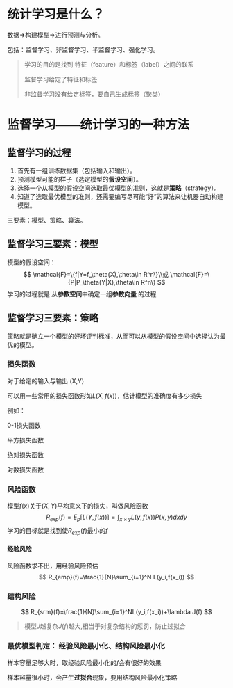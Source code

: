# 统计学习是什么？

数据$\Rightarrow$构建模型$\Rightarrow$进行预测与分析。

包括：监督学习、非监督学习、半监督学习、强化学习。

>学习的目的是找到 特征（feature）和标签（label）之间的联系
>
>监督学习给定了特征和标签
>
>非监督学习没有给定标签，要自己生成标签（聚类）

# 监督学习——统计学习的一种方法

## 监督学习的过程

1. 首先有一组训练数据集（包括输入和输出）。
2. 预测模型可能的样子（选定模型的**假设空间**）。
3. 选择一个从模型的假设空间选取最优模型的准则，这就是**策略**（strategy）。
4. 知道了选取最优模型的准则，还需要编写尽可能“好”的算法来让机器自动构建模型。

三要素：模型、策略、算法。

## 监督学习三要素：模型

模型的假设空间：
$$
\mathcal{F}=\{f|Y=f_\theta(X),\theta\in R^n\}\\或
\mathcal{F}=\{P|P_\theta(Y|X),\theta\in R^n\}
$$
学习的过程就是 从**参数空间**中确定一组**参数向量** 的过程

## 监督学习三要素：策略

策略就是确立一个模型的好坏评判标准，从而可以从模型的假设空间中选择认为最优的模型。

###  损失函数

对于给定的输入与输出 (X,Y)

可以用一些常用的损失函数形如$L(X,f(x))$，估计模型的准确度有多少损失

例如：

0-1损失函数

平方损失函数

绝对损失函数

对数损失函数

### 风险函数

模型$f(x)$关于$(X,Y)$平均意义下的损失，叫做风险函数
$$
R_{exp}(f)=E_p[L(Y,f(x))]=\int_{x\times y}L(y,f(x))P(x,y)dxdy
$$
学习的目标就是找到使$R_{exp}(f)$最小的$f$

####  经验风险

风险函数求不出，用经验风险预估
$$
R_{emp}(f)=\frac{1}{N}\sum_{i=1}^N L(y_i,f(x_i))
$$

### 结构风险

$$
R_{srm}(f)=\frac{1}{N}\sum_{i=1}^NL(y_i,f(x_i))+\lambda J(f)
$$

>模型$J$越复杂$J(f)$越大,相当于对复杂结构的惩罚，防止过拟合

### 最优模型判定： 经验风险最小化、结构风险最小化

样本容量足够大时，取经验风险最小化的$f$会有很好的效果

样本容量很小时，会产生**过拟合**现象，要用结构风险最小化策略



